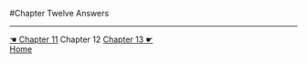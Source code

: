#Chapter Twelve Answers

---
[☚ Chapter 11](../Chapter_11) Chapter 12 [Chapter 13 ☛](../Chapter_13)<br/>
[Home](https://github.com/adobrich/CppPrimer)
